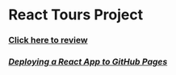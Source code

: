 # React Tours Project

### [Click here to review](https://talhamkaramuk.github.io/react-tours-page/)

### *[Deploying a React App to GitHub Pages](https://github.com/gitname/react-gh-pages#readme)*
